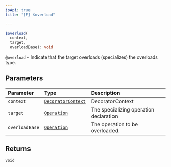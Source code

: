 ```yaml
---
jsApi: true
title: "[F] $overload"

---
```

```ts
$overload(
  context,
  target,
  overloadBase): void
```

`@overload` - Indicate that the target overloads (specializes) the overloads type.

## Parameters

| Parameter | Type | Description |
| :------ | :------ | :------ |
| `context` | [`DecoratorContext`](Interface.DecoratorContext.md) | DecoratorContext |
| `target` | [`Operation`](Interface.Operation.md) | The specializing operation declaration |
| `overloadBase` | [`Operation`](Interface.Operation.md) | The operation to be overloaded. |

## Returns

`void`

